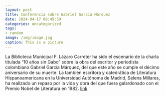 ```yaml
---
layout: post
title: Conferencia sobre Gabriel García Márquez
date: 2024-04-17 08:45:59
categories: uncategorized
tags:
- random
image: /img/image.jpg
caption: This is a picture
---
```

La Biblioteca Municipal F. Lázaro Carreter ha sido el escenario de la charla titulada “10 años sin Gabo” sobre la obra del escritor y periodista colombiano Gabriel García Márquez, del que este año se cumple el décimo aniversario de su muerte. La también escritora y catedrática de Literatura Hispanoamericana en la Universidad Autónoma de Madrid, Selena Millares, ha realizado un repaso por la vida y obra del que fuera galardonado con el Premio Nobel de Literatura en 1982.   [link](https://www.ayto-villacanada.es/noticias/conferencia-sobre-gabriel-garcia-marquez/)
